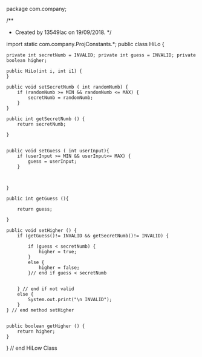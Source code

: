 package com.company;

/**
 * Created by 13549lac on 19/09/2018.
 */

import static com.company.ProjConstants.*;
public class HiLo {

    private int secretNumb = INVALID; private int guess = INVALID; private boolean higher;

    public HiLo(int i, int i1) {
    }

    public void setSecretNumb ( int randomNumb) {
        if (randomNumb >= MIN && randomNumb <= MAX) {
            secretNumb = randomNumb;
        }
    }

    public int getSecretNumb () {
        return secretNumb;

    }


    public void setGuess ( int userInput){
        if (userInput >= MIN && userInput<= MAX) {
            guess = userInput;
        }



    }

    public int getGuess (){

        return guess;

    }

    public void setHigher () {
        if (getGuess()!= INVALID && getSecretNumb()!= INVALID) {

            if (guess < secretNumb) {
                higher = true;
            }
            else {
                higher = false;
            }// end if guess < secretNumb


        } // end if not valid
        else {
            System.out.print("\n INVALID");
        }
    } // end method setHigher


    public boolean getHigher () {
        return higher;
    }
} // end HiLow Class
